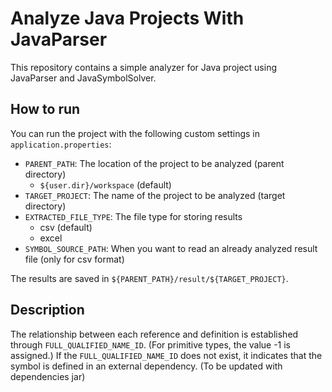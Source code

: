 # Analyze Java Projects With JavaParser

This repository contains a simple analyzer for Java project using JavaParser and JavaSymbolSolver.

## How to run

You can run the project with the following custom settings in `application.properties`:

* `PARENT_PATH`: The location of the project to be analyzed (parent directory)
    * `${user.dir}/workspace` (default)
* `TARGET_PROJECT`: The name of the project to be analyzed (target directory)
* `EXTRACTED_FILE_TYPE`: The file type for storing results
    * csv (default)
    * excel
* `SYMBOL_SOURCE_PATH`: When you want to read an already analyzed result file (only for csv format)

The results are saved in `${PARENT_PATH}/result/${TARGET_PROJECT}`.

## Description

The relationship between each reference and definition is established through
`FULL_QUALIFIED_NAME_ID`. (For primitive types, the value -1 is assigned.)
If the `FULL_QUALIFIED_NAME_ID` does not exist, it indicates that the symbol is defined in an
external dependency. (To be updated with dependencies jar)